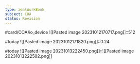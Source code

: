 ```yaml
---
type: zealWorkBook
subject: COA
status: Revision
---
```

#card/COA/io_device ![[Pasted image 20231012170717.png]]::512 <!--SR:!2024-01-24,55,310-->

#today ![[Pasted image 20231012171820.png]]::0.24

#today ![[Pasted image 20231013222450.png]]::![[Pasted image 20231013222502.png]]

